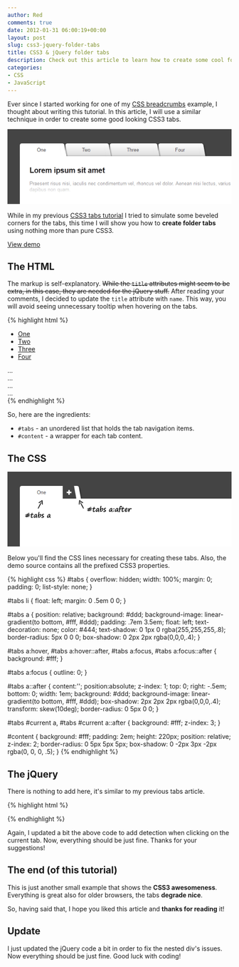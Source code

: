 ```yaml
---
author: Red
comments: true
date: 2012-01-31 06:00:19+00:00
layout: post
slug: css3-jquery-folder-tabs
title: CSS3 & jQuery folder tabs
description: Check out this article to learn how to create some cool folder tabs with slanted corners using CSS3 and jQuery.
categories:
- CSS
- JavaScript
---
```


Ever since I started working for one of my [CSS breadcrumbs](/css3-breadcrumbs) example, I thought about writing this tutorial. In this article, I will use a similar technique in order to create some good looking CSS3 tabs.

![CSS folder tabs with slanted corners](/dist/uploads/2012/01/css3-jquery-folder-tabs.png)

<!-- more -->

While in my previous [CSS3 tabs tutorial](/css3-tabs-with-beveled-corners) I tried to simulate some beveled corners for the tabs, this time I will show you how to **create folder tabs** using nothing more than pure CSS3.

[View demo](/dist/uploads/2012/01/css3-jquery-folder-tabs.html)

## The HTML


The markup is self-explanatory. <del>While the `title` attributes might seem to be extra, in this case, they are needed for the jQuery stuff.</del> After reading your comments, I decided to update the `title` attribute with `name`. This way, you will avoid seeing unnecessary tooltip when hovering on the tabs.

{% highlight html %}
<ul id="tabs">
    <li><a href="#" name="tab1">One</a></li>
    <li><a href="#" name="tab2">Two</a></li>
    <li><a href="#" name="tab3">Three</a></li>
    <li><a href="#" name="tab4">Four</a></li>
</ul>

<div id="content">
    <div id="tab1">...</div>
    <div id="tab2">...</div>
    <div id="tab3">...</div>
    <div id="tab4">...</div>
</div>
{% endhighlight %}

So, here are the ingredients:
  * `#tabs` - an unordered list that holds the tab navigation items.
  * `#content` - a wrapper for each tab content.

## The CSS

![CSS technique explained](/dist/uploads/2012/01/css3-tabs-technique.png)

Below you'll find the CSS lines necessary for creating these tabs. Also, the demo source contains all the prefixed CSS3 properties.

{% highlight css %}
#tabs {
  overflow: hidden;
  width: 100%;
  margin: 0;
  padding: 0;
  list-style: none;
}

#tabs li {
  float: left;
  margin: 0 .5em 0 0;
}

#tabs a {
  position: relative;
  background: #ddd;
  background-image: linear-gradient(to bottom, #fff, #ddd);
  padding: .7em 3.5em;
  float: left;
  text-decoration: none;
  color: #444;
  text-shadow: 0 1px 0 rgba(255,255,255,.8);
  border-radius: 5px 0 0 0;
  box-shadow: 0 2px 2px rgba(0,0,0,.4);
}

#tabs a:hover,
#tabs a:hover::after,
#tabs a:focus,
#tabs a:focus::after {
  background: #fff;
}

#tabs a:focus {
  outline: 0;
}

#tabs a::after {
  content:'';
  position:absolute;
  z-index: 1;
  top: 0;
  right: -.5em;
  bottom: 0;
  width: 1em;
  background: #ddd;
  background-image: linear-gradient(to bottom, #fff, #ddd);
  box-shadow: 2px 2px 2px rgba(0,0,0,.4);
  transform: skew(10deg);
  border-radius: 0 5px 0 0;
}

#tabs #current a,
#tabs #current a::after {
  background: #fff;
  z-index: 3;
}

#content {
  background: #fff;
  padding: 2em;
  height: 220px;
  position: relative;
  z-index: 2;
  border-radius: 0 5px 5px 5px;
  box-shadow: 0 -2px 3px -2px rgba(0, 0, 0, .5);
}
{% endhighlight %}

## The jQuery

There is nothing to add here, it's similar to my previous tabs article.

{% highlight html %}
<script src="https://code.jquery.com/jquery-1.7.2.min.js"></script>
<script>
$(document).ready(function() {
    $("#content").find("[id^='tab']").hide(); // Hide all content
    $("#tabs li:first").attr("id","current"); // Activate the first tab
    $("#content #tab1").fadeIn(); // Show first tab's content

    $('#tabs a').click(function(e) {
        e.preventDefault();
        if ($(this).closest("li").attr("id") == "current"){ //detection for current tab
         return;
        }
        else{
          $("#content").find("[id^='tab']").hide(); // Hide all content
          $("#tabs li").attr("id",""); //Reset id's
          $(this).parent().attr("id","current"); // Activate this
          $('#' + $(this).attr('name')).fadeIn(); // Show content for the current tab
        }
    });
});
</script>
{% endhighlight %}

Again, I updated a bit the above code to add detection when clicking on the current tab. Now, everything should be just fine. Thanks for your suggestions!

## The end (of this tutorial)

This is just another small example that shows the **CSS3 awesomeness**. Everything is great also for older browsers, the tabs **degrade nice**.

So, having said that, I hope you liked this article and **thanks for reading** it!

## Update

I just updated the jQuery code a bit in order to fix the nested div's issues. Now everything should be just fine. Good luck with coding!